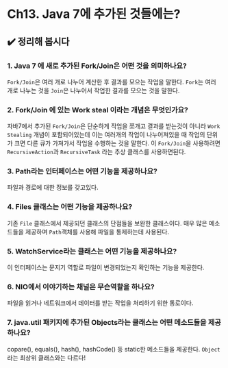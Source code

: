 # Ch13. Java 7에 추가된 것들에는?

## ✔️ 정리해 봅시다

### 1. Java 7 에 새로 추가된 Fork/Join은 어떤 것을 의미하나요?

`Fork/Join`은 여러 개로 나누어 계산한 후 결과를 모으는 작업을 말한다. `Fork`는 여러 개로 나누는 것을 `Join`은 나누어서 작업한 결과를 모으는 것을 말한다.

### 2. Fork/Join 에 있는 Work steal 이라는 개념은 무엇인가요?

자바7에서 추가된 `Fork/Join`은 단순하게 작업을 쪼개고 결과를 받는것이 아니라 `Work Stealing` 개념이 포함되어있는데 이는 여러개의 작업이 나누어져있을 때 작업의 단위가 크면 다른 큐가 가져가서 작업을 수행하는 것을 말한다. 이 `Fork/Join`을 사용하려면 `RecursiveAction`과 `RecursiveTask` 라는 추상 클래스를 사용하면된다.

### 3. Path라는 인터페이스는 어떤 기능을 제공하나요?

파일과 경로에 대한 정보를 갖고있다.

### 4. Files 클래스는 어떤 기능을 제공하나요?

기존 `File` 클래스에서 제공되던 클래스의 단점들을 보완한 클래스이다. 매우 많은 메소드들을 제공하며 `Path`객체를 사용해 파일을 통제하는데 사용된다.

### 5. WatchService라는 클래스는 어떤 기능을 제공하나요?

이 인터페이스는 문지기 역할로 파일이 변경되었는지 확인하는 기능을 제공한다.

### 6. NIO에서 이야기하는 채널은 무슨역할을 하나요?

파일을 읽거나 네트워크에서 데이터를 받는 작업을 처리하기 위한 통로이다.

### 7. java.util 패키지에 추가된 Objects라는 클래스는 어떤 메소드들을 제공하나요?

copare(), equals(), hash(), hashCode() 등 static한 메소드들을 제공한다. `Object` 라는 최상위 클래스와는 다르다!